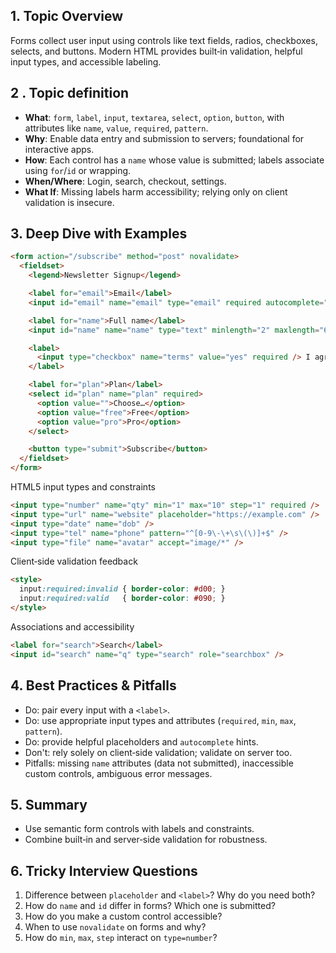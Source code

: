 ## 1. Topic Overview

Forms collect user input using controls like text fields, radios, checkboxes, selects, and buttons. Modern HTML provides built‑in validation, helpful input types, and accessible labeling.

## 2 . Topic definition

- **What**: `form`, `label`, `input`, `textarea`, `select`, `option`, `button`, with attributes like `name`, `value`, `required`, `pattern`.
- **Why**: Enable data entry and submission to servers; foundational for interactive apps.
- **How**: Each control has a `name` whose value is submitted; labels associate using `for`/`id` or wrapping.
- **When/Where**: Login, search, checkout, settings.
- **What If**: Missing labels harm accessibility; relying only on client validation is insecure.

## 3. Deep Dive with Examples

```html
<form action="/subscribe" method="post" novalidate>
  <fieldset>
    <legend>Newsletter Signup</legend>

    <label for="email">Email</label>
    <input id="email" name="email" type="email" required autocomplete="email" />

    <label for="name">Full name</label>
    <input id="name" name="name" type="text" minlength="2" maxlength="60" />

    <label>
      <input type="checkbox" name="terms" value="yes" required /> I agree to terms
    </label>

    <label for="plan">Plan</label>
    <select id="plan" name="plan" required>
      <option value="">Choose…</option>
      <option value="free">Free</option>
      <option value="pro">Pro</option>
    </select>

    <button type="submit">Subscribe</button>
  </fieldset>
</form>
```

HTML5 input types and constraints
```html
<input type="number" name="qty" min="1" max="10" step="1" required />
<input type="url" name="website" placeholder="https://example.com" />
<input type="date" name="dob" />
<input type="tel" name="phone" pattern="^[0-9\-\+\s\(\)]+$" />
<input type="file" name="avatar" accept="image/*" />
```

Client‑side validation feedback
```html
<style>
  input:required:invalid { border-color: #d00; }
  input:required:valid   { border-color: #090; }
</style>
```

Associations and accessibility
```html
<label for="search">Search</label>
<input id="search" name="q" type="search" role="searchbox" />
```

## 4. Best Practices & Pitfalls

- Do: pair every input with a `<label>`.
- Do: use appropriate input types and attributes (`required`, `min`, `max`, `pattern`).
- Do: provide helpful placeholders and `autocomplete` hints.
- Don't: rely solely on client‑side validation; validate on server too.
- Pitfalls: missing `name` attributes (data not submitted), inaccessible custom controls, ambiguous error messages.

## 5. Summary

- Use semantic form controls with labels and constraints.
- Combine built‑in and server‑side validation for robustness.

## 6. Tricky Interview Questions

1. Difference between `placeholder` and `<label>`? Why do you need both?
2. How do `name` and `id` differ in forms? Which one is submitted?
3. How do you make a custom control accessible?
4. When to use `novalidate` on forms and why?
5. How do `min`, `max`, `step` interact on `type=number`?


